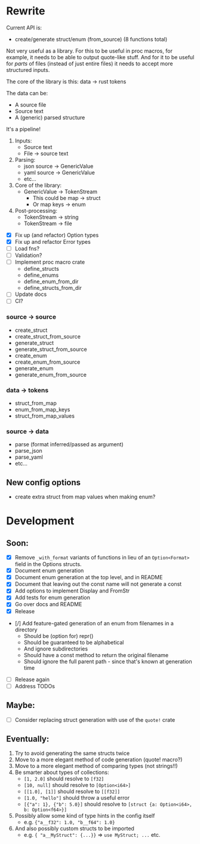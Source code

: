 Rewrite
===

Current API is:
- create/generate struct/enum (from_source) (8 functions total)

Not very useful as a library. For this to be useful in proc macros, for example, it needs to be able to output quote-like stuff. And for it to be useful for _parts_ of files (instead of just entire files) it needs to accept more structured inputs.

The core of the library is this: data -> rust tokens

The data can be:
- A source file
- Source text
- A (generic) parsed structure

It's a pipeline!

1.  Inputs:
    - Source text
    - File -> source text
2.  Parsing:
    - json source -> GenericValue
    - yaml source -> GenericValue
    - etc...
3.  Core of the library:
    - GenericValue -> TokenStream
        - This could be map -> struct
        - Or map keys -> enum
4.  Post-processing:
    - TokenStream -> string
    - TokenStream -> file

- [x] Fix up (and refactor) Option types
- [x] Fix up and refactor Error types
- [ ] Load fns?
- [ ] Validation?
- [ ] Implement proc macro crate
    - define_structs
    - define_enums
    - define_enum_from_dir
    - define_structs_from_dir
- [ ] Update docs
- [ ] CI?

### source -> source
- create_struct
- create_struct_from_source
- generate_struct
- generate_struct_from_source
- create_enum
- create_enum_from_source
- generate_enum
- generate_enum_from_source

### data -> tokens
- struct_from_map
- enum_from_map_keys
- struct_from_map_values

### source -> data
- parse (format inferred/passed as argument)
- parse_json
- parse_yaml
- etc...

## New config options
- create extra struct from map values when making enum?

Development
===

## Soon:

- [x] Remove `_with_format` variants of functions in lieu of an `Option<Format>` field in the Options structs.
- [x] Document enum generation
- [x] Document enum generation at the top level, and in README
- [x] Document that leaving out the const name will not generate a const
- [x] Add options to implement Display and FromStr
- [x] Add tests for enum generation
- [x] Go over docs and README
- [x] Release
- [/] Add feature-gated generation of an enum from filenames in a directory
    - Should be (option for) repr(<int-type>)
    - Should be guaranteed to be alphabetical
    - And ignore subdirectories
    - Should have a const method to return the original filename
    - Should ignore the full parent path - since that's known at generation time
- [ ] Release again
- [ ] Address TODOs

## Maybe:
- [ ] Consider replacing struct generation with use of the `quote!` crate


## Eventually:
1.  Try to avoid generating the same structs twice
2.  Move to a more elegant method of code generation (quote! macro?)
3.  Move to a more elegant method of comparing types (not strings!!)
4.  Be smarter about types of collections:
    -   `[1, 2.0]` should resolve to `[f32]`
    -   `[10, null]` should resolve to `[Option<i64>]`
    -   `[[1.0], [1]]` should resolve to `[[f32]]`
    -   `[1.0, "hello"]` should throw a useful error
    -   `[{"a": 1}, {"b": 5.0}]` should resolve to `[struct {a: Option<i64>, b: Option<f64>}]`
5.  Possibly allow some kind of type hints in the config itself
    -   e.g. `{"a__f32": 1.0, "b__f64": 1.0}`
6.  And also possibly custom structs to be imported
    -   e.g. `{ "a__MyStruct": {...}}` => `use MyStruct; ...` etc.
